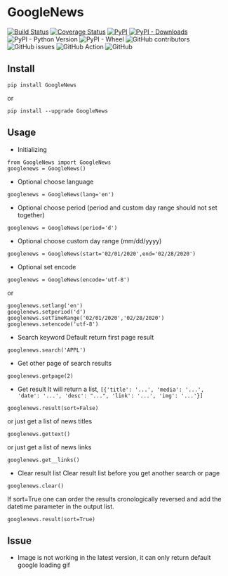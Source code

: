 # GoogleNews

[![Build Status](https://travis-ci.com/Iceloof/GoogleNews.svg)](https://travis-ci.com/Iceloof/GoogleNews)
[![Coverage Status](https://coveralls.io/repos/github/Iceloof/GoogleNews/badge.svg)](https://coveralls.io/github/Iceloof/GoogleNews)
[![PyPI](https://img.shields.io/pypi/v/GoogleNews)](https://pypi.org/project/GoogleNews/)
[![PyPI - Downloads](https://img.shields.io/pypi/dm/GoogleNews)](https://pypistats.org/packages/googlenews)
![PyPI - Python Version](https://img.shields.io/pypi/pyversions/GoogleNews)
![PyPI - Wheel](https://img.shields.io/pypi/wheel/GoogleNews)
![GitHub contributors](https://img.shields.io/github/contributors/Iceloof/GoogleNews)
![GitHub issues](https://img.shields.io/github/issues-raw/Iceloof/GoogleNews)
![GitHub Action](https://github.com/HurinHu/GoogleNews/workflows/GitHub%20Action/badge.svg)
![GitHub](https://img.shields.io/github/license/Iceloof/GoogleNews)

## Install
```
pip install GoogleNews
```
or
```
pip install --upgrade GoogleNews
```
## Usage
- Initializing
```
from GoogleNews import GoogleNews
googlenews = GoogleNews()
```
- Optional choose language
```
googlenews = GoogleNews(lang='en')
```
- Optional choose period (period and custom day range should not set together)
```
googlenews = GoogleNews(period='d')
```
- Optional choose custom day range (mm/dd/yyyy)
```
googlenews = GoogleNews(start='02/01/2020',end='02/28/2020')
```
- Optional set encode
```
googlenews = GoogleNews(encode='utf-8')
```
or
```
googlenews.setlang('en')
googlenews.setperiod('d')
googlenews.setTimeRange('02/01/2020','02/28/2020')
googlenews.setencode('utf-8')
```
- Search keyword
Default return first page result
```
googlenews.search('APPL')
```
- Get other page of search results
```
googlenews.getpage(2)
```
- Get result
It will return a list, `[{'title': '...', 'media': '...', 'date': '...', 'desc': "...", 'link': '...', 'img': '...'}]`
```
googlenews.result(sort=False)
```
or just get a list of news titles
```
googlenews.gettext()
```
or just get a list of news links
```
googlenews.get__links()
```
- Clear result list
Clear result list before you get another search or page
```
googlenews.clear()
```
If sort=True one can order the results cronologically reversed and add the datetime parameter in the output list.
```
googlenews.result(sort=True)
```
## Issue
- Image is not working in the latest version, it can only return default google loading gif
